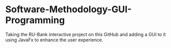 # Software-Methodology-GUI-Programming
Taking the RU-Bank interactive project on this GitHub and adding a GUI to it using JavaFx to enhance the user experience. 
